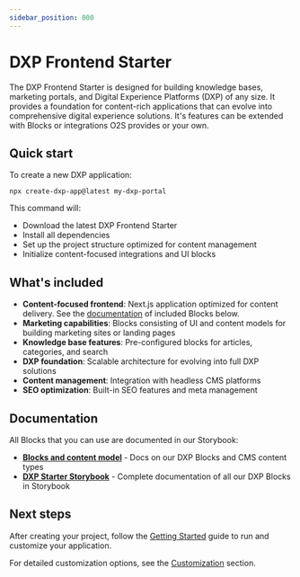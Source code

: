```yaml
---
sidebar_position: 000
---
```


# DXP Frontend Starter

The DXP Frontend Starter is designed for building knowledge bases, marketing portals, and Digital Experience Platforms (DXP) of any size.
It provides a foundation for content-rich applications that can evolve into comprehensive digital experience solutions.
It's features can be extended with Blocks or integrations O2S provides or your own.

## Quick start

To create a new DXP application:

```shell
npx create-dxp-app@latest my-dxp-portal
```

This command will:
- Download the latest DXP Frontend Starter
- Install all dependencies
- Set up the project structure optimized for content management
- Initialize content-focused integrations and UI blocks

## What's included

- **Content-focused frontend**: Next.js application optimized for content delivery. See the [documentation](blocks) of included Blocks below.
- **Marketing capabilities**: Blocks consisting of UI and content models for building marketing sites or landing pages
- **Knowledge base features**: Pre-configured blocks for articles, categories, and search
- **DXP foundation**: Scalable architecture for evolving into full DXP solutions
- **Content management**: Integration with headless CMS platforms
- **SEO optimization**: Built-in SEO features and meta management

## Documentation

All Blocks that you can use are documented in our Storybook:
- **[Blocks and content model](blocks.md)** - Docs on our DXP Blocks and CMS content types
- **[DXP Starter Storybook](http://storybook-o2s.openselfservice.com)** - Complete documentation of all our DXP Blocks in Storybook


## Next steps

After creating your project, follow the [Getting Started](../../getting-started/overview.md) guide to run and customize your application.

For detailed customization options, see the [Customization](../../guides/customization.md) section.


